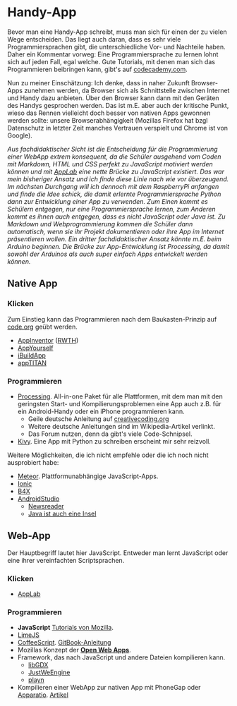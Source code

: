 Handy-App
========
Bevor man eine Handy-App schreibt, muss man sich für einen der zu vielen Wege entscheiden. Das liegt auch daran, dass es sehr viele Programmiersprachen gibt, die unterschiedliche Vor- und Nachteile haben. Daher ein Kommentar vorweg: Eine Programmiersprache zu lernen lohnt sich auf jeden Fall, egal welche. Gute Tutorials, mit denen man sich das Programmieren beibringen kann, gibt's auf [codecademy.com](https://www.codecademy.com/).

Nun zu meiner Einschätzung: Ich denke, dass in naher Zukunft Browser-Apps zunehmen werden, da Browser sich als Schnittstelle zwischen Internet und Handy dazu anbieten. Über den Browser kann dann mit den Geräten des Handys gesprochen werden. Das ist m.E. aber auch der kritische Punkt, wieso das Rennen vielleicht doch besser von nativen Apps gewonnen werden sollte: unsere Browserabhängigkeit (Mozillas Firefox hat bzgl Datenschutz in letzter Zeit manches Vertrauen verspielt und Chrome ist von Google).

*Aus fachdidaktischer Sicht ist die Entscheidung für die Programmierung einer WebApp extrem konsequent, da die Schüler ausgehend vom Coden mit Markdown, HTML und CSS perfekt zu JavaScript motiviert werden können und mit [AppLab](https://code.org/educate/applab) eine nette Brücke zu JavaScript existiert. Das war mein bisheriger Ansatz und ich finde diese Linie nach wie vor überzeugend.*
*Im nächsten Durchgang will ich dennoch mit dem RaspberryPi anfangen und finde die Idee schick, die damit erlernte Programmiersprache Python dann zur Entwicklung einer App zu verwenden. Zum Einen kommt es Schülern entgegen, nur eine Programmiersprache lernen, zum Anderen kommt es ihnen auch entgegen, dass es nicht JavaScript oder Java ist. Zu Markdown und Webprogrammierung kommen die Schüler dann automatisch, wenn sie ihr Projekt dokumentieren oder ihre App im Internet präsentieren wollen.*
*Ein dritter fachdidaktischer Ansatz könnte m.E. beim Arduino beginnen. Die Brücke zur App-Entwicklung ist Processing, da damit sowohl der Arduinos als auch super einfach Apps entwickelt werden können.*

## Native App

### Klicken
Zum Einstieg kann das Programmieren nach dem Baukasten-Prinzip auf [code.org](https://studio.code.org/s/20-hour) geübt werden.

* [AppInventor](http://appinventor.mit.edu/explore/) ([RWTH](http://schuelerlabor.informatik.rwth-aachen.de/sites/default/files/dokumente/Einrichten%20des%20MIT%20AppInventor.pdf))
* [AppYourself](http://appyourself.net/de) 
* [iBuildApp](http://ibuildapp.com/)
* [appTITAN](http://www.apptitan.de/de/)


### Programmieren
* [Processing](https://de.wikipedia.org/wiki/Processing). All-in-one Paket für alle Plattformen, mit dem man mit den geringsten Start- und Kompilierungsproblemen eine App auch z.B. für ein Android-Handy oder ein iPhone programmieren kann.
	* Geile deutsche Anleitung auf [creativecoding.org](http://www.creativecoding.org/)
	* Weitere deutsche Anleitungen sind im Wikipedia-Artikel verlinkt.
	* Das Forum nutzen, denn da gibt's viele Code-Schnipsel.
* [Kivy](https://de.wikipedia.org/wiki/Kivy). Eine App mit Python zu schreiben erscheint mir sehr reizvoll.

Weitere Möglichkeiten, die ich nicht empfehle oder die ich noch nicht ausprobiert habe:
* [Meteor](https://www.meteor.com/). Plattformunabhängige JavaScript-Apps.
* [Ionic](https://github.com/driftyco/ionic)
* [B4X](https://www.b4x.com)
* [AndroidStudio](https://developer.android.com/sdk/index.html)
	* [Newsreader](https://www.androidpit.de/android-entwickler-studio-erste-app#)
	* [Java ist auch eine Insel](http://www.amazon.de/Java-auch-eine-Insel-Programmieren/dp/3898427471)



## Web-App
Der Hauptbegriff lautet hier JavaScript. Entweder man lernt JavaScript oder eine ihrer vereinfachten Scriptsprachen.

### Klicken
* [AppLab](https://code.org/educate/applab)

### Programmieren
* **JavaScript** [Tutorials von Mozilla](https://developer.mozilla.org/en-US/docs/Web/Tutorials).
* [LimeJS](https://github.com/digitalfruit/limejs)
* [CoffeeScript](http://coffeescript.org/). [GitBook-Anleitung](https://weakish.gitbooks.io/cs4cats/content/coffeescript-for-cats.html)
* Mozillas Konzept der **[Open Web Apps](https://developer.mozilla.org/en-US/Apps/Fundamentals/Quickstart/Build/Intro_to_open_web_apps)**.
* Framework, das nach JavaScript und andere Dateien kompilieren kann.
	* [libGDX](https://github.com/libgdx/libgdx)
	* [JustWeEngine](https://github.com/lfkdsk/JustWeEngine)
	* [playn](https://github.comQDF/playn/playn)
* Kompilieren einer WebApp zur nativen App mit PhoneGap oder [Apparatio](http://apparat.io/). [Artikel](http://softwareas.com/is-this-what-the-app-of-2015-looks-like-html5-coffeescript-less-webstore-phonegap-apparatio/)

